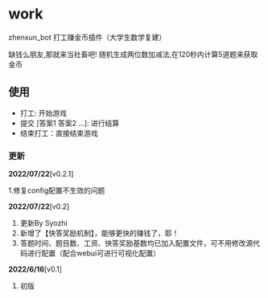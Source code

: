 # work
zhenxun_bot 打工赚金币插件（大学生数学复建）

缺钱么朋友,那就来当社畜吧!
    随机生成两位数加减法,在120秒内计算5道题来获取金币

## 使用
- 打工: 开始游戏
- 提交 [答案1 答案2 ...]: 进行结算
- 结束打工：直接结束游戏
### 更新
**2022/07/22**[v0.2.1]

1.修复config配置不生效的问题

**2022/07/22**[v0.2]
1. 更新By Syozhi
2. 新增了【快答奖励机制】，能够更快的赚钱了，耶！
3. 答题时间、题目数、工资、快答奖励基数均已加入配置文件，可不用修改源代码进行配置（配合webui可进行可视化配置）

**2022/6/16**[v0.1]

1. 初版
